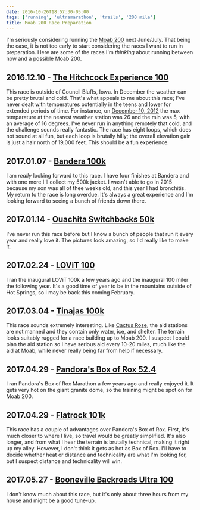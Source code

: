 ```yaml
---
date: 2016-10-26T18:57:30-05:00
tags: ['running', 'ultramarathon', 'trails', '200 mile']
title: Moab 200 Race Preparation
---
```


I'm seriously considering running the [Moab 200](http://www.grandslam200.com/moab-200.html) next June/July. That being the case, it is not too early to start considering the races I want to run in preparation. Here are some of the races I'm _thinking_ about running between now and a possible Moab 200.

## 2016.12.10 - [The Hitchcock Experience 100](http://www.irunwithgoats.org/hitchcock-hundred.html/)

This race is outside of Council Bluffs, Iowa. In December the weather can be pretty brutal and cold. That's what appeals to me about this race; I've never dealt with temperatures potentially in the teens and lower for extended periods of time. For instance, on [December 10, 2012](https://www.wunderground.com/history/airport/KCBF/2012/12/10/DailyHistory.html?req_city=Underwood&req_state=IA&req_statename=&reqdb.zip=51576&reqdb.magic=1&reqdb.wmo=99999) the max temparature at the nearest weather station was 26 and the min was 5, with an average of 16 degrees. I've never run in anything remotely that cold, and the challenge sounds really fantastic. The race has eight loops, which does not sound at all fun, but each loop is brutally hilly; the overall elevation gain is just a hair north of 19,000 feet. This should be a fun experience.

## 2017.01.07 - [Bandera 100k](http://www.tejastrails.com/bandera/)

I am _really_ looking forward to this race. I have four finishes at Bandera and with one more I'll collect my 500k jacket. I wasn't able to go in 2015 because my son was all of thee weeks old, and this year I had bronchitis. My return to the race is long overdue. It's always a great experience and I'm looking forward to seeing a bunch of friends down there.

## 2017.01.14 - [Ouachita Switchbacks 50k](https://www.facebook.com/events/1441951025820352/)

I've never run this race before but I know a bunch of people that run it every year and really love it. The pictures look amazing, so I'd really like to make it.

## 2017.02.24 - [LOViT 100](http://www.runlovit.com/)

I ran the inaugural LOViT 100k a few years ago and the inaugural 100 miler the following year. It's a good time of year to be in the mountains outside of Hot Springs, so I may be back this coming February.

## 2017.03.04 - [Tinajas 100k](http://www.tejastrails.com/tinajas/)

This race sounds extremely interesting. Like [Cactus Rose](http://www.tejastrails.com/cactus-rose/), the aid stations are not manned and they contain only water, ice, and shelter. The terrain looks suitably rugged for a race building up to Moab 200. I suspect I could plan the aid station so I have serious aid every 10-20 miles, much like the aid at Moab, while never really being far from help if necessary.

## 2017.04.29 - [Pandora's Box of Rox 52.4](http://www.tejastrails.com/pandora/)

I ran Pandora's Box of Rox Marathon a few years ago and really enjoyed it. It gets very hot on the giant granite dome, so the training might be spot on for Moab 200.

## 2017.04.29 - [Flatrock 101k](http://www.flatrock101.com/)

This race has a couple of advantages over Pandora's Box of Rox. First, it's much closer to where I live, so travel would be greatly simplified. It's also longer, and from what I hear the terrain is brutally technical, making it right up my alley. However, I don't think it gets as hot as Box of Rox. I'll have to decide whether heat or distance and technicality are what I'm looking for, but I suspect distance and technicality will win.

## 2017.05.27 - [Booneville Backroads Ultra 100](http://boonevillebackroadsultra.com/)

I don't know much about this race, but it's only about three hours from my house and might be a good tune-up.
